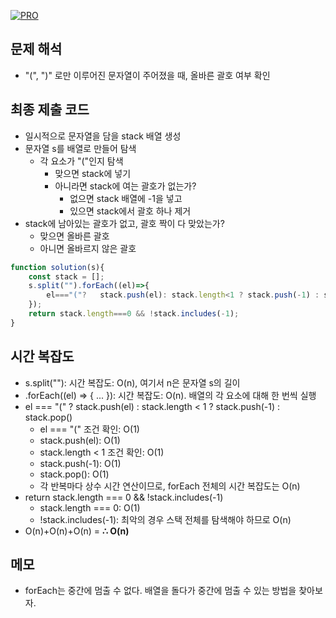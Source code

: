 [![PRO]][Link]

## 문제 해석

-   "(", ")" 로만 이루어진 문자열이 주어졌을 때, 올바른 괄호 여부 확인

## 최종 제출 코드

-   일시적으로 문자열을 담을 stack 배열 생성
-   문자열 s를 배열로 만들어 탐색
    - 각 요소가 "("인지 탐색
        - 맞으면 stack에 넣기
        - 아니라면 stack에 여는 괄호가 없는가?
            - 없으면 stack 배열에 -1을 넣고
            - 있으면 stack에서 괄호 하나 제거
- stack에 남아있는 괄호가 없고, 괄호 짝이 다 맞았는가?
  - 맞으면 올바른 괄호
  - 아니면 올바르지 않은 괄호

```js
function solution(s){
    const stack = [];
    s.split("").forEach((el)=>{
        el==="("?   stack.push(el): stack.length<1 ? stack.push(-1) : stack.pop();
    });
    return stack.length===0 && !stack.includes(-1);
}
```

## 시간 복잡도

-   s.split(""): 시간 복잡도: O(n), 여기서 n은 문자열 s의 길이
-   .forEach((el) => { ... }): 시간 복잡도: O(n). 배열의 각 요소에 대해 한 번씩 실행
-   el === "(" ? stack.push(el) : stack.length < 1 ? stack.push(-1) : stack.pop()
    - el === "(" 조건 확인: O(1)
    - stack.push(el): O(1)
    - stack.length < 1 조건 확인: O(1)
    - stack.push(-1): O(1)
    - stack.pop(): O(1)
    - 각 반복마다 상수 시간 연산이므로, forEach 전체의 시간 복잡도는 O(n)
-  return stack.length === 0 && !stack.includes(-1)
    - stack.length === 0: O(1)
    - !stack.includes(-1): 최악의 경우 스택 전체를 탐색해야 하므로 O(n)
-  O(n)+O(n)+O(n) = **∴ O(n)**

## 메모

-   forEach는 중간에 멈출 수 없다. 배열을 돌다가 중간에 멈출 수 있는 방법을 찾아보자.

<!---------------------------------------------------------------------------->

[PRO]: https://github.com/GoSSaChin/algorithm-js/assets/107768516/67c43b52-bc3f-4571-a249-5519021afbb0
[Link]: https://school.programmers.co.kr/learn/courses/30/lessons/12909
